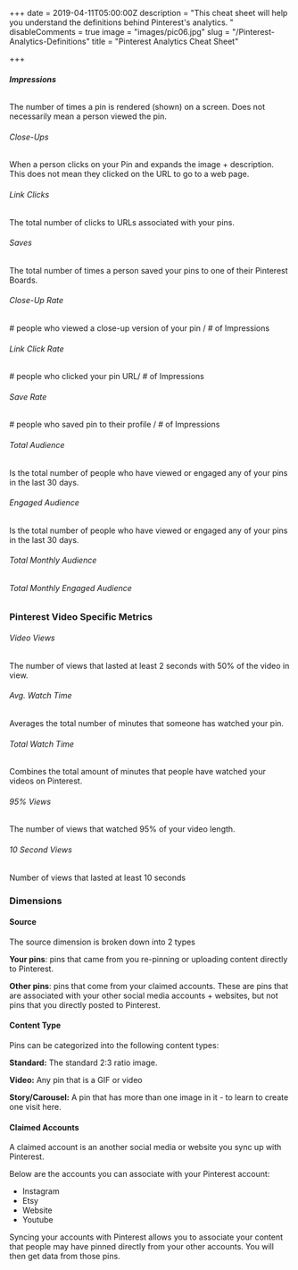 +++
date = 2019-04-11T05:00:00Z
description = "This cheat sheet will help you understand the definitions behind Pinterest's analytics. "
disableComments = true
image = "images/pic06.jpg"
slug = "/Pinterest-Analytics-Definitions"
title = "Pinterest Analytics Cheat Sheet"

+++
###### **Impressions**

The number of times a pin is rendered (shown) on a screen. Does not necessarily mean a person viewed the pin.

###### Close-Ups

When a person clicks on your Pin and expands the image + description. This does not mean they clicked on the URL to go to a web page.

###### Link Clicks

The total number of clicks to URLs associated with your pins.

###### Saves

The total number of times a person saved your pins to one of their Pinterest Boards.

###### Close-Up Rate

\# people who viewed a close-up version of your pin / # of Impressions

###### Link Click Rate

\# people who clicked your pin URL/ # of Impressions

###### Save Rate

\# people who saved pin to their profile / # of Impressions

###### Total Audience

Is the total number of people who have viewed or engaged any of your pins in the last 30 days.

###### Engaged Audience

Is the total number of people who have viewed or engaged any of your pins in the last 30 days.

###### Total Monthly Audience

###### Total Monthly Engaged Audience

### Pinterest Video Specific Metrics

###### Video Views

The number of views that lasted at least 2 seconds with 50% of the video in view.

###### Avg. Watch Time

Averages the total number of minutes that someone has watched your pin.

###### Total Watch Time

Combines the total amount of minutes that people have watched your videos on Pinterest.

###### 95% Views

The number of views that watched 95% of your video length.

###### 10 Second Views

Number of views that lasted at least 10 seconds

### Dimensions

#### Source

The source dimension is broken down into 2 types

**Your pins**: pins that came from you re-pinning or uploading content directly to Pinterest.

**Other pins**: pins that come from your claimed accounts. These are pins that are associated with your other social media accounts + websites, but not pins that you directly posted to Pinterest.

#### Content Type

Pins can be categorized into the following content types:

**Standard:** The standard 2:3 ratio image.

**Video:** Any pin that is a GIF or video

**Story/Carousel:** A pin that has more than one image in it - to learn to create one visit here.

#### Claimed Accounts

A claimed account is an another social media or website you sync up with Pinterest.

Below are the accounts you can associate with your Pinterest account:

* Instagram
* Etsy
* Website
* Youtube

Syncing your accounts with Pinterest allows you to associate your content that people may have pinned directly from your other accounts. You will then get data from those pins.
